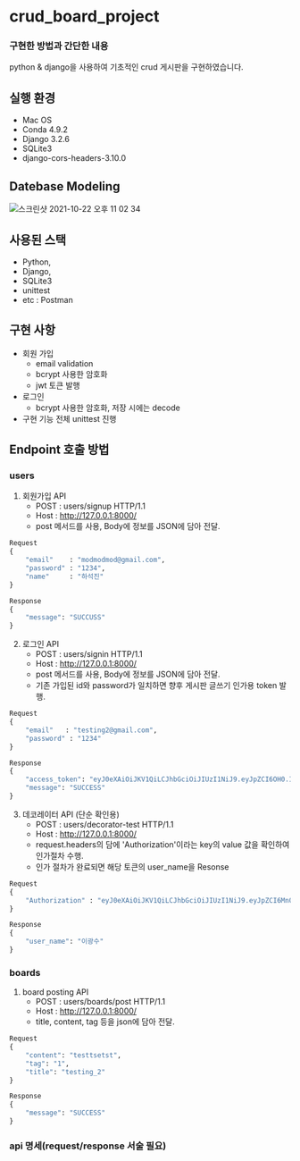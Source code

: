 # crud_board_project
### 구현한 방법과 간단한 내용
python & django을 사용하여 기초적인 crud 게시판을 구현하였습니다. 

## 실행 환경
- Mac OS
- Conda 4.9.2
- Django 3.2.6
- SQLite3
- django-cors-headers-3.10.0

## Datebase Modeling
![스크린샷 2021-10-22 오후 11 02 34](https://user-images.githubusercontent.com/40171383/138491083-c2a780bf-74f3-47fc-a6f0-dc2430d5b6b4.png)

## 사용된 스택
- Python,
- Django,
- SQLite3
- unittest
- etc : Postman

## 구현 사항
- 회원 가입
    - email validation
    - bcrypt 사용한 암호화
    - jwt 토큰 발행
- 로그인
    - bcrypt 사용한 암호화, 저장 시에는 decode
- 구현 기능 전체 unittest 진행

## Endpoint 호출 방법
### users
1. 회원가입 API
    - POST : users/signup HTTP/1.1
    - Host : http://127.0.0.1:8000/
    - post 메서드를 사용, Body에 정보를 JSON에 담아 전달.
```python
Request
{
    "email"    : "modmodmod@gmail.com",
    "password" : "1234",
    "name"     : "하석진"
}
```
```python
Response
{
    "message": "SUCCUSS"
}
```
2. 로그인 API
    - POST : users/signin HTTP/1.1
    - Host : http://127.0.0.1:8000/
    - post 메서드를 사용, Body에 정보를 JSON에 담아 전달.
    - 기존 가입된 id와 password가 일치하면 향후 게시판 글쓰기 인가용 token 발행.
```python
Request
{
    "email"   : "testing2@gmail.com",
    "password" : "1234"
}
```
```python
Response
{
    "access_token": "eyJ0eXAiOiJKV1QiLCJhbGciOiJIUzI1NiJ9.eyJpZCI6OH0.I7M5CBPlxVn9g83S-P23PNh5_0gZAub0d6n1RHy_8To",
    "message": "SUCCESS"
}
```
3. 데코레이터 API (단순 확인용)
    - POST : users/decorator-test HTTP/1.1
    - Host : http://127.0.0.1:8000/
    - request.headers의 담에 'Authorization'이라는 key의 value 값을 확인하여 인가절차 수행.
    - 인가 절차가 완료되면 해당 토큰의 user_name을 Resonse
```python
Request
{
    "Authorization" : "eyJ0eXAiOiJKV1QiLCJhbGciOiJIUzI1NiJ9.eyJpZCI6Mn0.K3LT0TtAMaJLcY5jxz_5dwLh5ENBojWSCHkA49e_kgE"
}
```
```python
Response
{
    "user_name": "이광수"
}
```
### boards
1. board posting API
    - POST : users/boards/post HTTP/1.1
    - Host : http://127.0.0.1:8000/
    - title, content, tag 등을 json에 담아 전달.
```python
Request
{
    "content": "testtsetst",
    "tag": "1",
    "title": "testing_2"
}
```
```python
Response
{
    "message": "SUCCESS"
}
```
### api 명세(request/response 서술 필요)
